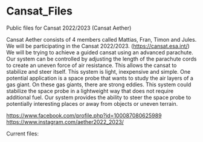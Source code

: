 # Cansat_Files
Public files for Cansat 2022/2023 (Cansat Aether)

Cansat Aether consists of 4 members called Mattias, Fran, Timon and Jules. We will be participating in the Cansat 2022/2023. (https://cansat.esa.int/)
We will be trying to achieve a guided cansat using an advanced parachute. Our system can be controlled by adjusting the length of the parachute cords to create an uneven force of air resistance. This allows the cansat to stabilize and steer itself. This system is light, inexpensive and simple. One potential application is a space probe that wants to study the air layers of a gas giant. On these gas giants, there are strong eddies. This system could stabilize the space probe in a lightweight way that does not require additional fuel. Our system provides the ability to steer the space probe to potentially interesting places or away from objects or uneven terrain.

https://www.facebook.com/profile.php?id=100087080625989
https://www.instagram.com/aether2022_2023/

Current files:



